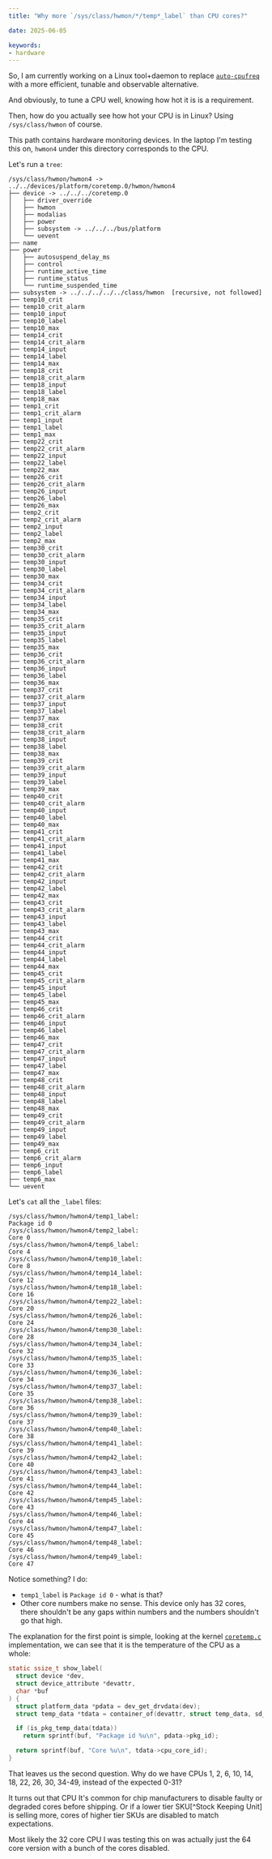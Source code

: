 ```yaml
---
title: "Why more `/sys/class/hwmon/*/temp*_label` than CPU cores?"

date: 2025-06-05

keywords:
- hardware
---
```


So, I am currently working on a Linux tool+daemon to replace
[`auto-cpufreq`](https://github.com/AdnanHodzic/auto-cpufreq) with a more
efficient, tunable and observable alternative.

And obviously, to tune a CPU well, knowing how hot it is is a requirement.

Then, how do you actually see how hot your CPU is in Linux? Using
`/sys/class/hwmon` of course.

This path contains hardware monitoring devices. In the laptop I'm testing this
on, `hwmon4` under this directory corresponds to the CPU.

Let's run a `tree`:

```text
/sys/class/hwmon/hwmon4 -> ../../devices/platform/coretemp.0/hwmon/hwmon4
├── device -> ../../../coretemp.0
│   ├── driver_override
│   ├── hwmon
│   ├── modalias
│   ├── power
│   ├── subsystem -> ../../../bus/platform
│   └── uevent
├── name
├── power
│   ├── autosuspend_delay_ms
│   ├── control
│   ├── runtime_active_time
│   ├── runtime_status
│   └── runtime_suspended_time
├── subsystem -> ../../../../../class/hwmon  [recursive, not followed]
├── temp10_crit
├── temp10_crit_alarm
├── temp10_input
├── temp10_label
├── temp10_max
├── temp14_crit
├── temp14_crit_alarm
├── temp14_input
├── temp14_label
├── temp14_max
├── temp18_crit
├── temp18_crit_alarm
├── temp18_input
├── temp18_label
├── temp18_max
├── temp1_crit
├── temp1_crit_alarm
├── temp1_input
├── temp1_label
├── temp1_max
├── temp22_crit
├── temp22_crit_alarm
├── temp22_input
├── temp22_label
├── temp22_max
├── temp26_crit
├── temp26_crit_alarm
├── temp26_input
├── temp26_label
├── temp26_max
├── temp2_crit
├── temp2_crit_alarm
├── temp2_input
├── temp2_label
├── temp2_max
├── temp30_crit
├── temp30_crit_alarm
├── temp30_input
├── temp30_label
├── temp30_max
├── temp34_crit
├── temp34_crit_alarm
├── temp34_input
├── temp34_label
├── temp34_max
├── temp35_crit
├── temp35_crit_alarm
├── temp35_input
├── temp35_label
├── temp35_max
├── temp36_crit
├── temp36_crit_alarm
├── temp36_input
├── temp36_label
├── temp36_max
├── temp37_crit
├── temp37_crit_alarm
├── temp37_input
├── temp37_label
├── temp37_max
├── temp38_crit
├── temp38_crit_alarm
├── temp38_input
├── temp38_label
├── temp38_max
├── temp39_crit
├── temp39_crit_alarm
├── temp39_input
├── temp39_label
├── temp39_max
├── temp40_crit
├── temp40_crit_alarm
├── temp40_input
├── temp40_label
├── temp40_max
├── temp41_crit
├── temp41_crit_alarm
├── temp41_input
├── temp41_label
├── temp41_max
├── temp42_crit
├── temp42_crit_alarm
├── temp42_input
├── temp42_label
├── temp42_max
├── temp43_crit
├── temp43_crit_alarm
├── temp43_input
├── temp43_label
├── temp43_max
├── temp44_crit
├── temp44_crit_alarm
├── temp44_input
├── temp44_label
├── temp44_max
├── temp45_crit
├── temp45_crit_alarm
├── temp45_input
├── temp45_label
├── temp45_max
├── temp46_crit
├── temp46_crit_alarm
├── temp46_input
├── temp46_label
├── temp46_max
├── temp47_crit
├── temp47_crit_alarm
├── temp47_input
├── temp47_label
├── temp47_max
├── temp48_crit
├── temp48_crit_alarm
├── temp48_input
├── temp48_label
├── temp48_max
├── temp49_crit
├── temp49_crit_alarm
├── temp49_input
├── temp49_label
├── temp49_max
├── temp6_crit
├── temp6_crit_alarm
├── temp6_input
├── temp6_label
├── temp6_max
└── uevent
```

Let's `cat` all the `_label` files:

```text
/sys/class/hwmon/hwmon4/temp1_label:
Package id 0
/sys/class/hwmon/hwmon4/temp2_label:
Core 0
/sys/class/hwmon/hwmon4/temp6_label:
Core 4
/sys/class/hwmon/hwmon4/temp10_label:
Core 8
/sys/class/hwmon/hwmon4/temp14_label:
Core 12
/sys/class/hwmon/hwmon4/temp18_label:
Core 16
/sys/class/hwmon/hwmon4/temp22_label:
Core 20
/sys/class/hwmon/hwmon4/temp26_label:
Core 24
/sys/class/hwmon/hwmon4/temp30_label:
Core 28
/sys/class/hwmon/hwmon4/temp34_label:
Core 32
/sys/class/hwmon/hwmon4/temp35_label:
Core 33
/sys/class/hwmon/hwmon4/temp36_label:
Core 34
/sys/class/hwmon/hwmon4/temp37_label:
Core 35
/sys/class/hwmon/hwmon4/temp38_label:
Core 36
/sys/class/hwmon/hwmon4/temp39_label:
Core 37
/sys/class/hwmon/hwmon4/temp40_label:
Core 38
/sys/class/hwmon/hwmon4/temp41_label:
Core 39
/sys/class/hwmon/hwmon4/temp42_label:
Core 40
/sys/class/hwmon/hwmon4/temp43_label:
Core 41
/sys/class/hwmon/hwmon4/temp44_label:
Core 42
/sys/class/hwmon/hwmon4/temp45_label:
Core 43
/sys/class/hwmon/hwmon4/temp46_label:
Core 44
/sys/class/hwmon/hwmon4/temp47_label:
Core 45
/sys/class/hwmon/hwmon4/temp48_label:
Core 46
/sys/class/hwmon/hwmon4/temp49_label:
Core 47
```

Notice something? I do:

- `temp1_label` is `Package id 0` - what is that?
- Other core numbers make no sense. This device only has 32 cores, there
  shouldn't be any gaps within numbers and the numbers shouldn't go that high.

The explanation for the first point is simple, looking at the kernel
[`coretemp.c`](https://github.com/torvalds/linux/blob/ec7714e4947909190ffb3041a03311a975350fe0/drivers/hwmon/coretemp.c#L348)
implementation, we can see that it is the temperature of the CPU as a whole:

```c
static ssize_t show_label(
  struct device *dev,
  struct device_attribute *devattr,
  char *buf
) {
  struct platform_data *pdata = dev_get_drvdata(dev);
  struct temp_data *tdata = container_of(devattr, struct temp_data, sd_attrs[ATTR_LABEL]);

  if (is_pkg_temp_data(tdata))
    return sprintf(buf, "Package id %u\n", pdata->pkg_id);

  return sprintf(buf, "Core %u\n", tdata->cpu_core_id);
}
```

That leaves us the second question. Why do we have CPUs 1, 2, 6, 10, 14, 18, 22,
26, 30, 34-49, instead of the expected 0-31?

It turns out that CPU It's common for chip manufacturers to disable faulty or
degraded cores before shipping. Or if a lower tier SKU[^Stock Keeping Unit] is
selling more, cores of higher tier SKUs are disabled to match expectations.

Most likely the 32 core CPU I was testing this on was actually just the 64 core
version with a bunch of the cores disabled.

